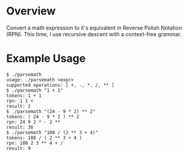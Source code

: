 # Overview
Convert a math expression to it's equivalent in Reverse Polish Notation (RPN).
This time, I use recursive descent with a context-free grammar.

# Example Usage
```
$ ./parsemath
usage: ./parsemath <expr>
supported operations: [ +, -, *, /, ** ]
$ ./parsemath "1 + 1"
tokens: 1 + 1
rpn: 1 1 +
result: 2
$ ./parsemath "(24 - 9 * 2) ** 2"
tokens: ( 24 - 9 * 2 ) ** 2
rpn: 24 9 2 * - 2 **
result: 36
$ ./parsemath "108 / (2 ** 3 + 4)"
tokens: 108 / ( 2 ** 3 + 4 )
rpn: 108 2 3 ** 4 + /
result: 9
```
